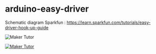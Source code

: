 # arduino-easy-driver

Schematic diagram
Sparkfun : https://learn.sparkfun.com/tutorials/easy-driver-hook-up-guide

![Maker Tutor](https://cdn.sparkfun.com/assets/learn_tutorials/2/4/1/EasyDriverHookup_bb2.png)


[![Maker Tutor](https://img.youtube.com/vi/S_L_SqZr1jM/0.jpg)](https://www.youtube.com/watch?v=S_L_SqZr1jM)
